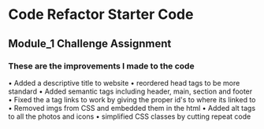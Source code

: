 # Code Refactor Starter Code
## Module_1 Challenge Assignment

### These are the improvements I made to the code
• Added a descriptive title to website
• reordered head tags to be more standard 
• Added semantic tags including header, main, section and footer
• Fixed the a tag links to work by giving the proper id's to where its linked to
• Removed imgs from CSS and embedded them in the html
• Added alt tags to all the photos and icons
• simplified CSS classes by cutting repeat code  


